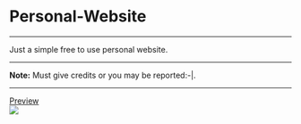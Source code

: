 # Personal-Website

---

Just a simple free to use personal website.

---

**Note:**
Must give credits or you may be reported:-|.

---

[Preview](https://moiztareen.cf/)
<br>
<img src="https://media.discordapp.net/attachments/886476983997964308/978268442371190794/20220523_164859.JPG">
